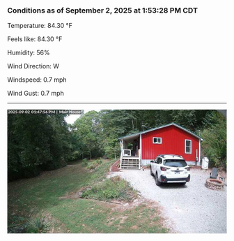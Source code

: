 ### Conditions as of September 2, 2025 at 1:53:28 PM CDT 

Temperature: 84.30 &deg;F

Feels like: 84.30 &deg;F

Humidity: 56%

Wind Direction: W

Windspeed: 0.7 mph

Wind Gust: 0.7 mph

---

<img src="./images/latest.jpeg"/>

